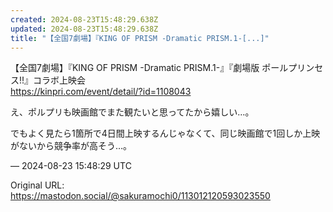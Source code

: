 ```yaml
---
created: 2024-08-23T15:48:29.638Z
updated: 2024-08-23T15:48:29.638Z
title: "【全国7劇場】『KING OF PRISM -Dramatic PRISM.1-[...]"
---
```


<p>【全国7劇場】『KING OF PRISM -Dramatic PRISM.1-』『劇場版 ポールプリンセス!!』コラボ上映会<br /><a href="https://kinpri.com/event/detail/?id=1108043" target="_blank" rel="nofollow noopener" translate="no"><span class="invisible">https://</span><span class="ellipsis">kinpri.com/event/detail/?id=11</span><span class="invisible">08043</span></a></p><p>え、ポルプリも映画館でまた観たいと思ってたから嬉しい…。</p><p>でもよく見たら1箇所で4日間上映するんじゃなくて、同じ映画館で1回しか上映がないから競争率が高そう…。</p>

&mdash; 2024-08-23 15:48:29 UTC

Original URL: https://mastodon.social/@sakuramochi0/113012120593023550
